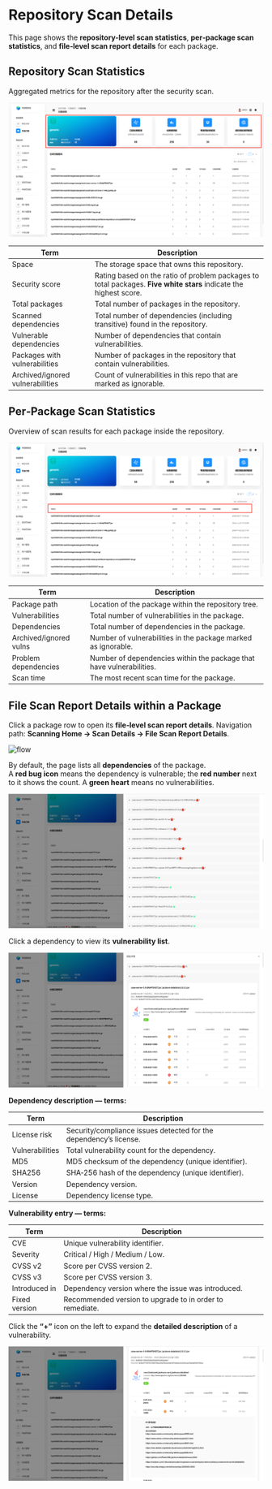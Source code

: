 # Repository Scan Details

This page shows the **repository-level scan statistics**, **per‑package scan statistics**, and **file‑level scan report details** for each package.

## Repository Scan Statistics

Aggregated metrics for the repository after the security scan.

![basic](scanning-detail-1.2cdb9f4a.png)

| Term | Description |
|---|---|
| Space | The storage space that owns this repository. |
| Security score | Rating based on the ratio of problem packages to total packages. **Five white stars** indicate the highest score. |
| Total packages | Total number of packages in the repository. |
| Scanned dependencies | Total number of dependencies (including transitive) found in the repository. |
| Vulnerable dependencies | Number of dependencies that contain vulnerabilities. |
| Packages with vulnerabilities | Number of packages in the repository that contain vulnerabilities. |
| Archived/ignored vulnerabilities | Count of vulnerabilities in this repo that are marked as ignorable. |

## Per‑Package Scan Statistics

Overview of scan results for each package inside the repository.

![basic](scanning-detail-2.986b67d6.png)

| Term | Description |
|---|---|
| Package path | Location of the package within the repository tree. |
| Vulnerabilities | Total number of vulnerabilities in the package. |
| Dependencies | Total number of dependencies in the package. |
| Archived/ignored vulns | Number of vulnerabilities in the package marked as ignorable. |
| Problem dependencies | Number of dependencies within the package that have vulnerabilities. |
| Scan time | The most recent scan time for the package. |

## File Scan Report Details within a Package

Click a package row to open its **file‑level scan report details**. Navigation path: **Scanning Home → Scan Details → File Scan Report Details**.

![flow](scanning-repository.47853322.gif)

By default, the page lists all **dependencies** of the package.  
A **red bug icon** means the dependency is vulnerable; the **red number** next to it shows the count. A **green heart** means no vulnerabilities.

![dependency list](scanning-dependency-list.50bee366.png)

Click a dependency to view its **vulnerability list**.

![vulnerability list](vulnerability-list.597a8b03.png)

**Dependency description — terms:**

| Term | Description |
|---|---|
| License risk | Security/compliance issues detected for the dependency’s license. |
| Vulnerabilities | Total vulnerability count for the dependency. |
| MD5 | MD5 checksum of the dependency (unique identifier). |
| SHA256 | SHA‑256 hash of the dependency (unique identifier). |
| Version | Dependency version. |
| License | Dependency license type. |

**Vulnerability entry — terms:**

| Term | Description |
|---|---|
| CVE | Unique vulnerability identifier. |
| Severity | Critical / High / Medium / Low. |
| CVSS v2 | Score per CVSS version 2. |
| CVSS v3 | Score per CVSS version 3. |
| Introduced in | Dependency version where the issue was introduced. |
| Fixed version | Recommended version to upgrade to in order to remediate. |

Click the **“+”** icon on the left to expand the **detailed description** of a vulnerability.

![detail](scanning-result-detail.f6b7c6a2.png)

